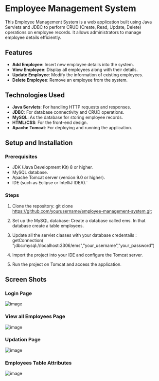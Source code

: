 

# Employee Management System

This Employee Management System is a web application built using Java Servlets and JDBC to perform CRUD (Create, Read, Update, Delete) operations on employee records. It allows administrators to manage employee details efficiently.

## Features

- **Add Employee**: Insert new employee details into the system.
- **View Employee**: Display all employees along with their details.
- **Update Employee**: Modify the information of existing employees.
- **Delete Employee**: Remove an employee from the system.

## Technologies Used

- **Java Servlets**: For handling HTTP requests and responses.
- **JDBC**: For database connectivity and CRUD operations.
- **MySQL**: As the database for storing employee records.
- **HTML/CSS**: For the front-end design.
- **Apache Tomcat**: For deploying and running the application.

## Setup and Installation

### Prerequisites

- JDK (Java Development Kit) 8 or higher.
- MySQL database.
- Apache Tomcat server (version 9.0 or higher).
- IDE (such as Eclipse or IntelliJ IDEA).`

### Steps

1. Clone the repository:
   git clone https://github.com/yourusername/employee-management-system.git
   
2. Set up the MySQL database:
  Create a database called ems. In that database create a table employees. 
   
3. Update all the servlet classes with your database credentails :
   getConnection( "jdbc:mysql://localhost:3306/ems","your_username","your_password")
   
4. Import the project into your IDE and configure the Tomcat server.

5. Run the project on Tomcat and access the application.

## Screen Shots

### Login Page
![image](https://github.com/user-attachments/assets/fae9e527-d345-43b2-91b9-891bcb245521)

### View all Employees Page
![image](https://github.com/user-attachments/assets/3ccf56c2-32a3-432f-a716-2293b7ca042e)

### Updation Page
![image](https://github.com/user-attachments/assets/ea0fb5fd-faba-48d3-aaa8-d2ab994649ab)

### Employees Table Attributes
![image](https://github.com/user-attachments/assets/7b2e861b-d54e-4603-9839-be061b2e0293)



